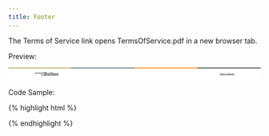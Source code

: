 ```yaml
---
title: Footer
---
```


The Terms of Service link opens TermsOfService.pdf in a new browser tab.

Preview:

![Footer](/assets/img/elements/footer.png)

Code Sample:

{% highlight html %}
<!-- No Code Sample Yet -->
{% endhighlight %}
